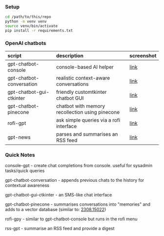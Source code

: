 ### Setup
```bash
cd /path/to/this/repo
python -m venv venv
source venv/bin/activate
pip install -r requirements.txt
```

### OpenAI chatbots

| script                   | description                                     | screenshot |
|:-------------------------|:------------------------------------------------|:-----------|
| gpt-chatbot-console      | console-based AI helper                         |[link](https://github-production-user-asset-6210df.s3.amazonaws.com/132297919/265040102-b23cbcfb-a62f-45b8-8ab5-606e350dd692.png)|
| gpt-chatbot-conversation | realistic context-aware conversations           |[link](https://github-production-user-asset-6210df.s3.amazonaws.com/132297919/265040873-babf680f-7cfb-4234-a9fe-92882aded02b.png)
| gpt-chatbot-gui-ctkinter | friendly customtkinter chatbot GUI              |[link](https://github-production-user-asset-6210df.s3.amazonaws.com/132297919/265036944-327720d1-67fb-403c-85de-f2c38da110ee.png)| 
| gpt-chatbot-pinecone     | chatbot with memory recollection using pinecone |[link](https://github.com/mikeredev/openai/assets/132297919/e38ed6ca-68c7-4d05-be3b-ff88e57c8903)|
| rofi-gpt                 | ask simple queries via a rofi interface         |[link](https://github.com/mikeredev/openai/assets/132297919/2576e76b-cc8a-408a-9f5b-3213f68746d2)|
| gpt-news                 | parses and summarises an RSS feed               |[link](https://github.com/mikeredev/openai/assets/132297919/e57d5172-c82a-4e54-be73-8319e8dbae80)|

### Quick Notes
console-gpt - create chat completions from console. useful for sysadmin tasks/quick queries

gpt-chatbot-conversation - appends previous chats to the history for contextual awareness

gpt-chatbot-gui-ctkinter - an SMS-like chat interface

gpt-chatbot-pinecone - summarises conversations into "memories" and adds to a vector database (similar to: [2308.15022](https://arxiv.org/abs/2308.15022))

rofi-gpy  - similar to gpt-chatbot-console but runs in the rofi menu

rss-gpt - summarise an RSS feed and provide a digest
